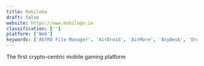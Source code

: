 ```yaml
---
title: MobileGo
draft: false 
website: https://www.mobilego.io
classification: ['']
platform: ['Web']
keywords: ['ASTRO File Manager', 'AirDroid', 'AirMore', 'AnyDesk', 'Droid Explorer', 'Join by joaoapps', 'LiteManager', 'LogMeIn', 'Mobizen', 'MyMobiler', 'MyPhoneExplorer', 'Pushbullet', 'Raccoon', 'RescueAssist', 'Samsung SideSync', 'TeamViewer', 'Vysor', 'Wondershare MobileGo', 'Xender', 'eHorus']
---
```

The first crypto-centric mobile gaming platform